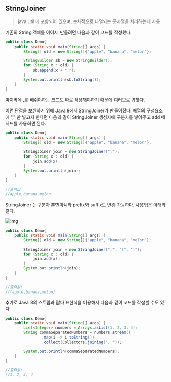 ## StringJoiner

> java.util 에 포함되어 있으며, 순차적으로 나열되는 문자열을 처리하는데 사용


기존의 String 객체를 이어서 만들려면 다음과 같이 코드를 작성했다.
```java
public class Demo{
    public static void main(String[] args) {
        String[] old = new String[]{"apple", "banana", "melon"};

        StringBuilder sb = new StringBuilder();
        for (String x : old) {
            sb.append(x + ",");
        }
        System.out.println(sb.toString());
    }
}
```

마지막에 ,를 빼줘야하는 코드도 따로 작성해야하기 때문에 여러모로 귀찮다.

이런 단점을 보완하기 위해 Java 8에서 StringJoiner가 만들어졌다.
배열의 구성요소에 "," 만 넣고자 한다면 다음과 같이 StringJoiner 생성자에 구분자를 넣어주고 add 메서드를 사용하면 된다.

```java
public class Demo{
    public static void main(String[] args) {
        String[] old = new String[]{"apple", "banana", "melon"};

        StringJoiner join = new StringJoiner(",");
        for (String x : old) {
            join.add(x);
        }
        System.out.println(join);
    }
}

//출력값
//apple,banana,melon
```

StringJoiner 는 구분자 뿐만아니라 prefix와 suffix도 변경 가능하다.
사용법은 아래와 같다.

![img](https://media.vlpt.us/images/dailyzett/post/e1aa4cfb-950e-4f62-bbf2-3be395a022ae/image.png)


```java
public class Demo{
    public static void main(String[] args) {
        String[] old = new String[]{"apple", "banana", "melon"};

        StringJoiner join = new StringJoiner(",", "(", ")");
        for (String x : old) {
            join.add(x);
        }
        System.out.println(join);
    }
}

//출력값:
//(apple,banana,melon)
```


추가로 Java 8의 스트림과 람다 표현식을 이용해서 다음과 같이 코드를 작성할 수도 있다.

```java
public class Demo{
    public static void main(String[] args) {
        List<Integer> numbers = Arrays.asList(1, 2, 3, 4);
        String commaSeparatedNumbers = numbers.stream()
                .map(i -> i.toString())
                .collect(Collectors.joining(", "));

        System.out.println(commaSeparatedNumbers);
    }
}

//출력값:
//1, 2, 3, 4
```